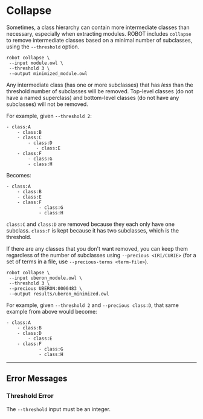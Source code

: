 # Collapse

Sometimes, a class hierarchy can contain more intermediate classes than necessary, especially when extracting modules. ROBOT includes `collapse` to remove intermediate classes based on a minimal number of subclasses, using the `--threshold` option.

```
robot collapse \
 --input module.owl \
 --threshold 3 \
 --output minimized_module.owl
```

Any intermediate class (has one or more subclasses) that has *less* than the threshold number of subclasses will be removed. Top-level classes (do not have a named superclass) and bottom-level classes (do not have any subclasses) will not be removed. 

For example, given `--threshold 2`:

```
- class:A
    - class:B
    - class:C
        - class:D
           - class:E
    - class:F
        - class:G
        - class:H
```

Becomes:

```
- class:A
    - class:B
    - class:E
    - class:F
            - class:G
            - class:H
```

`class:C` and `class:D` are removed because they each only have one subclass. `class:F` is kept because it has two subclasses, which is the threshold.

If there are any classes that you don't want removed, you can keep them regardless of the number of subclasses using `--precious <IRI/CURIE>` (for a set of terms in a file, use `--precious-terms <term-file>`). 

    robot collapse \
     --input uberon_module.owl \
     --threshold 3 \
     --precious UBERON:0000483 \
     --output results/uberon_minimized.owl

For example, given `--threshold 2` and `--precious class:D`, that same example from above would become:

```
- class:A
    - class:B
    - class:D
        - class:E
    - class:F
            - class:G
            - class:H
```
 
 ---
 
 ## Error Messages
 
 ### Threshold Error
 
 The `--threshold` input must be an integer.